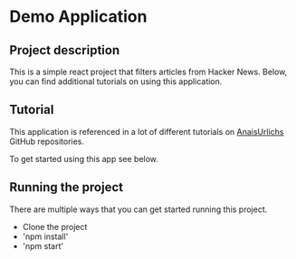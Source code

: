 # Demo Application 

## Project description

This is a simple react project that filters articles from Hacker News. Below, you can find additional tutorials on using this application.

## Tutorial

This application is referenced in a lot of different tutorials on [AnaisUrlichs](https://github.com/AnaisUrlichs/react-article-display) GitHub repositories.

To get started using this app see below.

## Running the project

There are multiple ways that you can get started running this project.

* Clone the project
* 'npm install'
* 'npm start'

